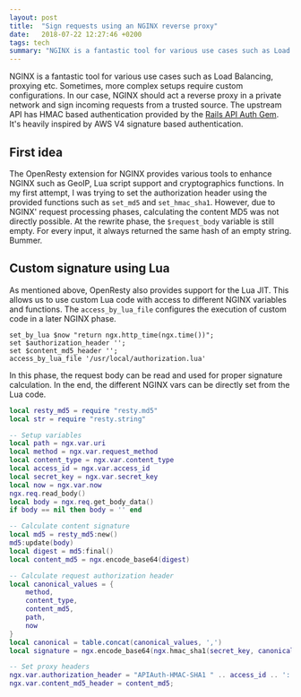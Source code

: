 ```yaml
---
layout: post
title:  "Sign requests using an NGINX reverse proxy"
date:   2018-07-22 12:27:46 +0200
tags: tech
summary: "NGINX is a fantastic tool for various use cases such as Load Balancing, proxying etc. Sometimes, more complex setups require custom configurations. In our case, NGINX should act a reverse proxy in a private network and sign incoming requests from a trusted source."
---
```


NGINX is a fantastic tool for various use cases such as Load Balancing, proxying etc. Sometimes, more complex setups require custom configurations. In our case, NGINX should act a reverse proxy in a private network and 
sign incoming requests from a trusted source. The upstream API has HMAC based authentication provided by the [Rails API Auth Gem](https://github.com/mgomes/api_auth).
It's heavily inspired by AWS V4 signature based authentication.

## First idea
The OpenResty extension for NGINX provides various tools to enhance NGINX such as GeoIP, Lua script support and cryptographics functions. 
In my first attempt, I was trying to set the authorization header using the provided functions such as `set_md5` and `set_hmac_sha1`. However, due to NGINX' request processing phases, calculating the content MD5 
was not directly possible. At the rewrite phase, the `$request_body` variable is still empty. For every input, it always returned the same hash of an empty string. Bummer.

## Custom signature using Lua 
As mentioned above, OpenResty also provides support for the Lua JIT. This allows us to use custom Lua code with access to different NGINX variables and functions. The `access_by_lua_file` configures the execution of custom code in a later NGINX phase.
```
set_by_lua $now "return ngx.http_time(ngx.time())";
set $authorization_header '';
set $content_md5_header '';
access_by_lua_file '/usr/local/authorization.lua'
```

In this phase, the request body can be read and used for proper signature calculation. In the end, the different NGINX vars can be directly set from the Lua code.

```lua
local resty_md5 = require "resty.md5"
local str = require "resty.string"

-- Setup variables
local path = ngx.var.uri
local method = ngx.var.request_method
local content_type = ngx.var.content_type
local access_id = ngx.var.access_id
local secret_key = ngx.var.secret_key
local now = ngx.var.now
ngx.req.read_body()
local body = ngx.req.get_body_data()
if body == nil then body = '' end

-- Calculate content signature
local md5 = resty_md5:new()
md5:update(body)
local digest = md5:final()
local content_md5 = ngx.encode_base64(digest)

-- Calculate request authorization header
local canonical_values = {
    method,
    content_type,
    content_md5,
    path,
    now
}
local canonical = table.concat(canonical_values, ',')
local signature = ngx.encode_base64(ngx.hmac_sha1(secret_key, canonical))

-- Set proxy headers
ngx.var.authorization_header = "APIAuth-HMAC-SHA1 " .. access_id .. ':' .. signature;
ngx.var.content_md5_header = content_md5;
```
